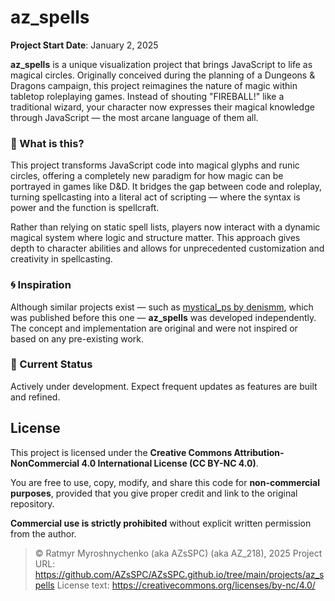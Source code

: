# az_spells

**Project Start Date**: January 2, 2025

**az_spells** is a unique visualization project that brings JavaScript to life as magical circles. Originally conceived during the planning of a Dungeons & Dragons campaign, this project reimagines the nature of magic within tabletop roleplaying games. Instead of shouting "FIREBALL!" like a traditional wizard, your character now expresses their magical knowledge through JavaScript — the most arcane language of them all.

### 🧙 What is this?

This project transforms JavaScript code into magical glyphs and runic circles, offering a completely new paradigm for how magic can be portrayed in games like D&D. It bridges the gap between code and roleplay, turning spellcasting into a literal act of scripting — where the syntax is power and the function is spellcraft.

Rather than relying on static spell lists, players now interact with a dynamic magical system where logic and structure matter. This approach gives depth to character abilities and allows for unprecedented customization and creativity in spellcasting.

### 🌀 Inspiration

Although similar projects exist — such as [mystical_ps by denismm](https://github.com/denismm/mystical_ps), which was published before this one — **az_spells** was developed independently. The concept and implementation are original and were not inspired or based on any pre-existing work.

### 🚧 Current Status

Actively under development. Expect frequent updates as features are built and refined.


## License

This project is licensed under the **Creative Commons Attribution-NonCommercial 4.0 International License (CC BY-NC 4.0)**.

You are free to use, copy, modify, and share this code for **non-commercial purposes**, provided that you give proper credit and link to the original repository.

**Commercial use is strictly prohibited** without explicit written permission from the author.

> © Ratmyr Myroshnychenko (aka AZsSPC) (aka AZ_218), 2025 
> Project URL: https://github.com/AZsSPC/AZsSPC.github.io/tree/main/projects/az_spells
> License text: https://creativecommons.org/licenses/by-nc/4.0/